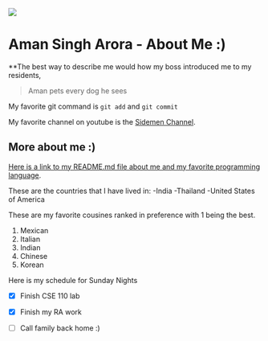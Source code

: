![](./Buzz.png)

# Aman Singh Arora - About Me :) 

**The best way to describe me would how my boss introduced me to my residents, 
>Aman pets every dog he sees

My favorite git command is `git add` and `git commit`

My favorite channel on youtube is the [Sidemen Channel](https://www.youtube.com/channel/UCDogdKl7t7NHzQ95aEwkdMw).

## More about me :)

[Here is a link to my README.md file about me and my favorite programming language](github.com/amansingh1720/CSE-110-GitHub-Pages-project/README.md).

These are the countries that I have lived in:
-India 
-Thailand
-United States of America

These are my favorite cousines ranked in preference with 1 being the best.

1. Mexican 
2. Italian
3. Indian
4. Chinese
5. Korean

Here is my schedule for Sunday Nights 
- [x] Finish CSE 110 lab
- [x] Finish my RA work
- [ ] Call family back home :) 














